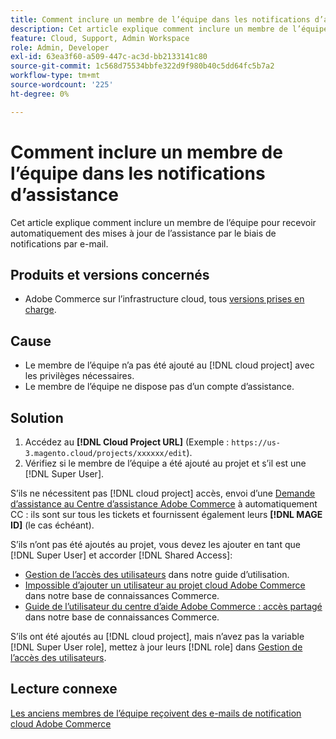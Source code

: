 ```yaml
---
title: Comment inclure un membre de l’équipe dans les notifications d’assistance
description: Cet article explique comment inclure un membre de l’équipe dans les notifications d’assistance.
feature: Cloud, Support, Admin Workspace
role: Admin, Developer
exl-id: 63ea3f60-a509-447c-ac3d-bb2133141c80
source-git-commit: 1c568d75534bbfe322d9f980b40c5dd64fc5b7a2
workflow-type: tm+mt
source-wordcount: '225'
ht-degree: 0%

---
```


# Comment inclure un membre de l’équipe dans les notifications d’assistance

Cet article explique comment inclure un membre de l’équipe pour recevoir automatiquement des mises à jour de l’assistance par le biais de notifications par e-mail.

## Produits et versions concernés

* Adobe Commerce sur l’infrastructure cloud, tous [versions prises en charge](https://www.adobe.com/content/dam/cc/en/legal/terms/enterprise/pdfs/Adobe-Commerce-Software-Lifecycle-Policy.pdf).

## Cause

* Le membre de l’équipe n’a pas été ajouté au [!DNL cloud project] avec les privilèges nécessaires.
* Le membre de l’équipe ne dispose pas d’un compte d’assistance.

## Solution

1. Accédez au **[!DNL Cloud Project URL]** (Exemple : `https://us-3.magento.cloud/projects/xxxxxx/edit`).
1. Vérifiez si le membre de l’équipe a été ajouté au projet et s’il est une [!DNL Super User].

S’ils ne nécessitent pas [!DNL cloud project] accès, envoi d’une [Demande d’assistance au Centre d’assistance Adobe Commerce](https://experienceleague.adobe.com/docs/commerce-knowledge-base/kb/help-center-guide/magento-help-center-user-guide.html#submit-ticket) à automatiquement CC : ils sont sur tous les tickets et fournissent également leurs **[!DNL MAGE ID]** (le cas échéant).

S’ils n’ont pas été ajoutés au projet, vous devez les ajouter en tant que [!DNL Super User] et accorder [!DNL Shared Access]:

* [Gestion de l’accès des utilisateurs](https://experienceleague.adobe.com/docs/commerce-cloud-service/user-guide/project/user-access.html) dans notre guide d’utilisation.
* [Impossible d’ajouter un utilisateur au projet cloud Adobe Commerce](https://experienceleague.adobe.com/docs/commerce-knowledge-base/kb/troubleshooting/miscellaneous/unable-add-user-adobe-commerce-cloud-project.html) dans notre base de connaissances Commerce.
* [Guide de l’utilisateur du centre d’aide Adobe Commerce : accès partagé](https://experienceleague.adobe.com/docs/commerce-knowledge-base/kb/help-center-guide/magento-help-center-user-guide.html#shared-access) dans notre base de connaissances Commerce.

S’ils ont été ajoutés au [!DNL cloud project], mais n’avez pas la variable [!DNL Super User role], mettez à jour leurs [!DNL role] dans [Gestion de l’accès des utilisateurs](https://experienceleague.adobe.com/docs/commerce-cloud-service/user-guide/project/user-access.html).

## Lecture connexe

[Les anciens membres de l’équipe reçoivent des e-mails de notification cloud Adobe Commerce](https://experienceleague.adobe.com/docs/commerce-knowledge-base/kb/troubleshooting/miscellaneous/former-teammembers-receive-cloud-notification-emails.html)
